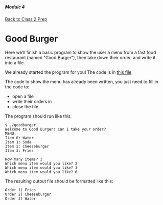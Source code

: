 ##### Module 4
[Back to Class 2 Prep](../../class2-prep#files-hex)

# Good Burger

Here we'll finish a basic program to show the user a menu from a fast food restaurant (named "Good Burger"), then take down their order, and write it into a file.

We already started the program for you!  The code is in [this file](./goodburger.c).

The code to show the menu has already been written, you just need to fill in the code to:
- open a file
- write their orders in
- close the file

The program should run like this:
```
$ ./goodburger
Welcome to Good Burger! Can I take your order?
MENU:
Item 0: Water
Item 1: Soda
Item 2: Cheeseburger
Item 3: Fries

How many items? 3
Which menu item would you like? 2
Which menu item would you like? 3
Which menu item would you like? 0
```

The resulting output file should be formatted like this:
```
Order 1) Fries
Order 2) Cheeseburger
Order 3) Water
```
